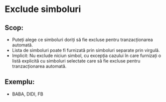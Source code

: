 # **Exclude simboluri**

## Scop:

- Puteți alege ce simboluri doriți să fie excluse pentru tranzacționarea automată.
- Lista de simboluri poate fi furnizată prin simboluri separate prin virgulă.
- Implicit: Nu exclude niciun simbol, cu excepția cazului în care furnizați o listă explicită cu simboluri selectate care să fie excluse pentru tranzacționarea automată.

## Exemplu:

- BABA, DIDI, FB
